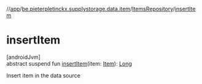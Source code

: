 //[app](../../../index.md)/[be.pieterpletinckx.supplystorage.data.item](../index.md)/[ItemsRepository](index.md)/[insertItem](insert-item.md)

# insertItem

[androidJvm]\
abstract suspend fun [insertItem](insert-item.md)(item: [Item](../-item/index.md)): [Long](https://kotlinlang.org/api/latest/jvm/stdlib/kotlin/-long/index.html)

Insert item in the data source
